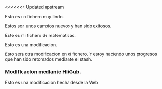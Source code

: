 <<<<<<< Updated upstream
<Nuestro cliente es el mejor.>

Esto es un fichero muy lindo.

Estos son unos cambios nuevos y han sido exitosos.

Este es mi fichero de matematicas.

Esto es una modificacion.

Esto sera otra modificacion en el fichero. Y estoy haciendo unos progresos que han sido retomados mediante el stash.

### Modificacion mediante HitGub.
  
Esto es una modificacion hecha desde la Web
